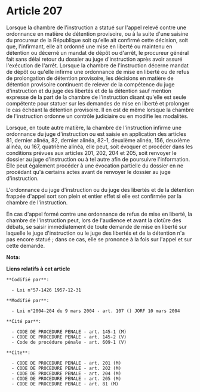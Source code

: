 # Article 207

Lorsque la chambre de l'instruction a statué sur l'appel relevé contre une ordonnance en matière de détention provisoire, ou
à la suite d'une saisine du procureur de la République soit qu'elle ait confirmé cette décision, soit que, l'infirmant, elle
ait ordonné une mise en liberté ou maintenu en détention ou décerné un mandat de dépôt ou d'arrêt, le procureur général fait
sans délai retour du dossier au juge d'instruction après avoir assuré l'exécution de l'arrêt. Lorsque la chambre de
l'instruction décerne mandat de dépôt ou qu'elle infirme une ordonnance de mise en liberté ou de refus de prolongation de
détention provisoire, les décisions en matière de détention provisoire continuent de relever de la compétence du juge
d'instruction et du juge des libertés et de la détention sauf mention expresse de la part de la chambre de l'instruction
disant qu'elle est seule compétente pour statuer sur les demandes de mise en liberté et prolonger le cas échéant la détention
provisoire. Il en est de même lorsque la chambre de l'instruction ordonne un contrôle judiciaire ou en modifie les modalités.

Lorsque, en toute autre matière, la chambre de l'instruction infirme une ordonnance du juge d'instruction ou est saisie en
application des articles 81, dernier alinéa, 82, dernier alinéa, 82-1, deuxième alinéa, 156, deuxième alinéa, ou 167,
quatrième alinéa, elle peut, soit évoquer et procéder dans les conditions prévues aux articles 201, 202, 204 et 205, soit
renvoyer le dossier au juge d'instruction ou à tel autre afin de poursuivre l'information. Elle peut également procéder à une
évocation partielle du dossier en ne procédant qu'à certains actes avant de renvoyer le dossier au juge d'instruction.

L'ordonnance du juge d'instruction ou du juge des libertés et de la détention frappée d'appel sort son plein et entier effet
si elle est confirmée par la chambre de l'instruction.

En cas d'appel formé contre une ordonnance de refus de mise en liberté, la chambre de l'instruction peut, lors de l'audience
et avant la clotûre des débats, se saisir immédiatement de toute demande de mise en liberté sur laquelle le juge
d'instruction ou le juge des libertés et de la détention n'a pas encore statué ; dans ce cas, elle se prononce à la fois sur
l'appel et sur cette demande.

**Nota:**



**Liens relatifs à cet article**

	**Codifié par**:

	  - Loi n°57-1426 1957-12-31

	**Modifié par**:

	  - Loi n°2004-204 du 9 mars 2004 - art. 107 () JORF 10 mars 2004

	**Cité par**:

	  - CODE DE PROCEDURE PENALE - art. 145-1 (M)
	  - CODE DE PROCEDURE PENALE - art. 145-2 (V)
	  - Code de procédure pénale - art. 609-1 (V)

	**Cite**:

	  - CODE DE PROCEDURE PENALE - art. 201 (M)
	  - CODE DE PROCEDURE PENALE - art. 202 (M)
	  - CODE DE PROCEDURE PENALE - art. 204 (M)
	  - CODE DE PROCEDURE PENALE - art. 205 (M)
	  - CODE DE PROCEDURE PENALE - art. 81 (M)
